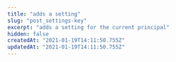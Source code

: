 ```yaml
---
title: "adds a setting"
slug: "post_settings-key"
excerpt: "adds a setting for the current principal"
hidden: false
createdAt: "2021-01-19T14:11:50.755Z"
updatedAt: "2021-01-19T14:11:50.755Z"
---
```

